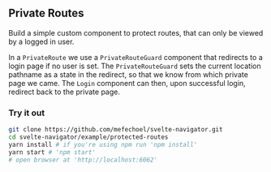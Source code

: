 ## Private Routes

Build a simple custom component to protect routes, that can only be viewed by a
logged in user.

In a `PrivateRoute` we use a `PrivateRouteGuard` component that redirects to a
login page if no user is set. The `PrivateRouteGuard` sets the current location
pathname as a state in the redirect, so that we know from which private page we
came. The `Login` component can then, upon successful login, redirect back to
the private page.

### Try it out

```bash
git clone https://github.com/mefechoel/svelte-navigator.git
cd svelte-navigator/example/protected-routes
yarn install # if you're using npm run 'npm install'
yarn start # 'npm start'
# open browser at 'http://localhost:6062'
```

